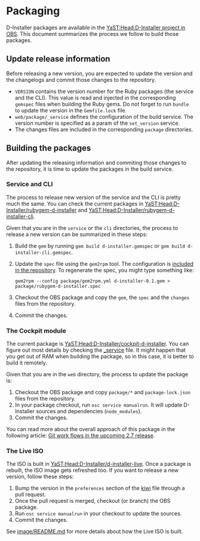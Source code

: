 # Packaging

D-Installer packages are available in the [YaST:Head:D-Installer project in
OBS](https://build.opensuse.org/project/show/YaST:Head:D-Installer). This document summarizes the
process we follow to build those packages.

## Update release information

Before releasing a new version, you are expected to update the version and the changelogs
and commit those changes to the repository.

* `VERSION` contains the version number for the Ruby packages (the service and the CLI). This value
  is read and injected in the corresponding `gemspec` files when building the Ruby gems. Do not
  forget to run `bundle` to update the version in the `Gemfile.lock` file.
* `web/package/_service` defines the configuration of the build service. The version
  number is specified as a param of the `set_version` service.
* The changes files are included in the corresponding `package` directories.

## Building the packages

After updating the releasing information and commiting those changes to the repository, it is time
to update the packages in the build service.

### Service and CLI

The process to release new version of the service and the CLI is pretty much the same. You can check
the current packages in
[YaST:Head:D-Installer/rubygem-d-installer](https://build.opensuse.org/package/show/YaST:Head:D-Installer/rubygem-d-installer)
and
[YaST:Head:D-Installer/rubygem-d-installer-cli](https://build.opensuse.org/package/show/YaST:Head:D-Installer/rubygem-d-installer-cli).

Given that you are in the `service` or the `cli` directories, the process to release a new version
can be summarized in these steps:

1. Build the `gem` by running `gem build d-installer.gemspec` or `gem build
   d-installer-cli.gemspec`.
2. Update the `spec` file using the `gem2rpm` tool. The configuration is [included in the
   repository](./service/package/gem2rpm.yml). To regenerate the spec, you might type something
   like:

       gem2rpm --config package/gem2rpm.yml d-installer-0.1.gem > package/rubygem-d-installer.spec

3. Checkout the OBS package and copy the `gem`, the `spec` and the `changes` files from the
   repository.
4. Commit the changes.

### The Cockpit module

The current package is
[YaST:Head:D-Installer/cockpit-d-installer](https://build.opensuse.org/package/show/YaST:Head:D-Installer/cockpit-d-installer).
You can figure out most details by checking the [_service](_./web/package/_service) file. It might
happen that you get out of RAM when building the package, so in this case, it is better to build it
remotely.

Given that you are in the `web` directory, the process to update the package is:

1. Checkout the OBS package and copy `package/*` and `package-lock.json` files from the repository.
2. In your package checkout, run `osc service manualrun`. It will update D-Installer sources and
   dependencies (`node_modules`).
3. Commit the changes.

You can read more about the overall approach of this package in the following article: [Git work
flows in the upcoming 2.7 release](https://openbuildservice.org/2016/04/08/new_git_in_27/).

### The Live ISO

The ISO is built in
[YaST:Head:D-Installer/d-installer-live](https://build.opensuse.org/package/show/YaST:Head:D-Installer/d-installer-live).
Once a package is rebuilt, the ISO image gets refreshed too. If you want to release
a new version, follow these steps:

1. Bump the version in the `preferences` section of the [kiwi](./image/d-installer-live.kiwi) file
   through a pull request.
2. Once the pull request is merged, checkout (or branch) the OBS package.
3. Run `osc service manualrun` in your checkout to update the sources.
4. Commit the changes.

See [image/README.md](./image/README.md) for more details about how the Live ISO is built.
